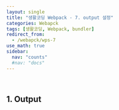 ```yaml
---
layout: single
title: "생활코딩 Webpack - 7. output 설정"
categories: Webapck
tags: [생활코딩, Webpack, bundler]
redirect_from: 
  - /webapck/wps-7
use_math: true
sidebar:
  nav: "counts"
  #nav: "docs"
---
```

<br>

## 1. Output
